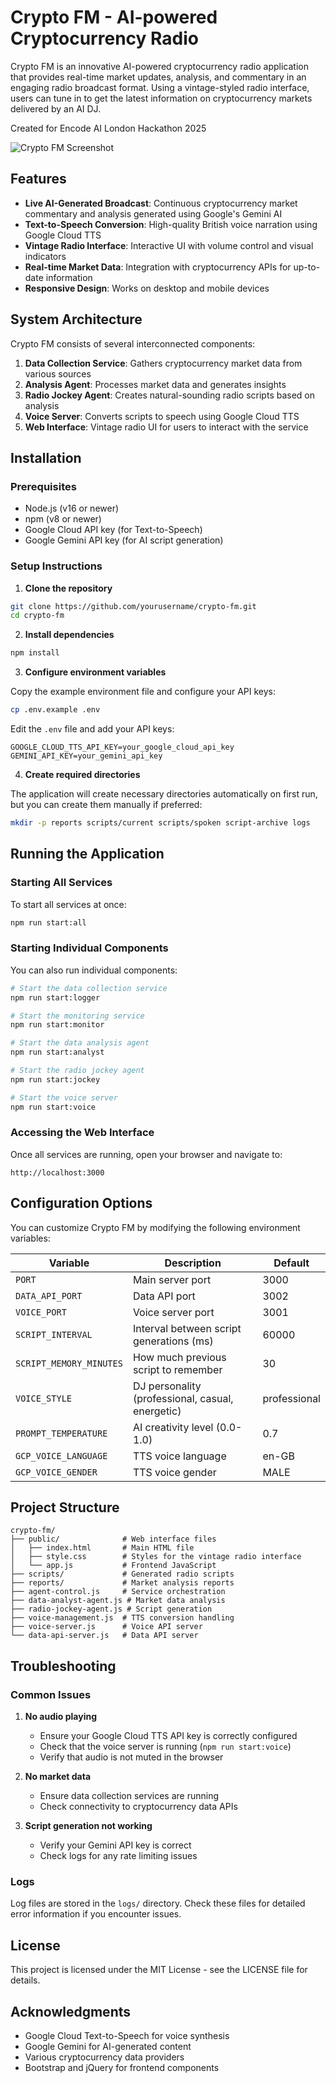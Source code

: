 # Crypto FM - AI-powered Cryptocurrency Radio

Crypto FM is an innovative AI-powered cryptocurrency radio application that provides real-time market updates, analysis, and commentary in an engaging radio broadcast format. Using a vintage-styled radio interface, users can tune in to get the latest information on cryptocurrency markets delivered by an AI DJ.

Created for Encode AI London Hackathon 2025

![Crypto FM Screenshot](https://placeholder-for-screenshot.png)

## Features

- **Live AI-Generated Broadcast**: Continuous cryptocurrency market commentary and analysis generated using Google's Gemini AI
- **Text-to-Speech Conversion**: High-quality British voice narration using Google Cloud TTS
- **Vintage Radio Interface**: Interactive UI with volume control and visual indicators
- **Real-time Market Data**: Integration with cryptocurrency APIs for up-to-date information
- **Responsive Design**: Works on desktop and mobile devices

## System Architecture

Crypto FM consists of several interconnected components:

1. **Data Collection Service**: Gathers cryptocurrency market data from various sources
2. **Analysis Agent**: Processes market data and generates insights
3. **Radio Jockey Agent**: Creates natural-sounding radio scripts based on analysis
4. **Voice Server**: Converts scripts to speech using Google Cloud TTS
5. **Web Interface**: Vintage radio UI for users to interact with the service

## Installation

### Prerequisites

- Node.js (v16 or newer)
- npm (v8 or newer)
- Google Cloud API key (for Text-to-Speech)
- Google Gemini API key (for AI script generation)

### Setup Instructions

1. **Clone the repository**

```bash
git clone https://github.com/yourusername/crypto-fm.git
cd crypto-fm
```

2. **Install dependencies**

```bash
npm install
```

3. **Configure environment variables**

Copy the example environment file and configure your API keys:

```bash
cp .env.example .env
```

Edit the `.env` file and add your API keys:

```
GOOGLE_CLOUD_TTS_API_KEY=your_google_cloud_api_key
GEMINI_API_KEY=your_gemini_api_key
```

4. **Create required directories**

The application will create necessary directories automatically on first run, but you can create them manually if preferred:

```bash
mkdir -p reports scripts/current scripts/spoken script-archive logs
```

## Running the Application

### Starting All Services

To start all services at once:

```bash
npm run start:all
```

### Starting Individual Components

You can also run individual components:

```bash
# Start the data collection service
npm run start:logger

# Start the monitoring service
npm run start:monitor

# Start the data analysis agent
npm run start:analyst

# Start the radio jockey agent
npm run start:jockey

# Start the voice server
npm run start:voice
```

### Accessing the Web Interface

Once all services are running, open your browser and navigate to:

```
http://localhost:3000
```

## Configuration Options

You can customize Crypto FM by modifying the following environment variables:

| Variable | Description | Default |
|----------|-------------|---------|
| `PORT` | Main server port | 3000 |
| `DATA_API_PORT` | Data API port | 3002 |
| `VOICE_PORT` | Voice server port | 3001 |
| `SCRIPT_INTERVAL` | Interval between script generations (ms) | 60000 |
| `SCRIPT_MEMORY_MINUTES` | How much previous script to remember | 30 |
| `VOICE_STYLE` | DJ personality (professional, casual, energetic) | professional |
| `PROMPT_TEMPERATURE` | AI creativity level (0.0-1.0) | 0.7 |
| `GCP_VOICE_LANGUAGE` | TTS voice language | en-GB |
| `GCP_VOICE_GENDER` | TTS voice gender | MALE |

## Project Structure

```
crypto-fm/
├── public/              # Web interface files
│   ├── index.html       # Main HTML file
│   ├── style.css        # Styles for the vintage radio interface
│   └── app.js           # Frontend JavaScript
├── scripts/             # Generated radio scripts
├── reports/             # Market analysis reports
├── agent-control.js     # Service orchestration
├── data-analyst-agent.js # Market data analysis
├── radio-jockey-agent.js # Script generation
├── voice-management.js  # TTS conversion handling
├── voice-server.js      # Voice API server
└── data-api-server.js   # Data API server
```

## Troubleshooting

### Common Issues

1. **No audio playing**
   - Ensure your Google Cloud TTS API key is correctly configured
   - Check that the voice server is running (`npm run start:voice`)
   - Verify that audio is not muted in the browser

2. **No market data**
   - Ensure data collection services are running
   - Check connectivity to cryptocurrency data APIs

3. **Script generation not working**
   - Verify your Gemini API key is correct
   - Check logs for any rate limiting issues

### Logs

Log files are stored in the `logs/` directory. Check these files for detailed error information if you encounter issues.

## License

This project is licensed under the MIT License - see the LICENSE file for details.

## Acknowledgments

- Google Cloud Text-to-Speech for voice synthesis
- Google Gemini for AI-generated content
- Various cryptocurrency data providers
- Bootstrap and jQuery for frontend components
